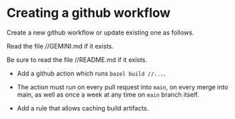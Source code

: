 # Creating a github workflow

Create a new github workflow or update existing one as follows.

Read the file //GEMINI.md if it exists.

Be sure to read the file //README.md if it exists.


* Add a github action which runs `bazel build //...`.

* The action must run on every pull request into `main`, on every merge into
  main, as well as once a week at any time on `main` branch itself.

* Add a rule that allows caching build artifacts.
